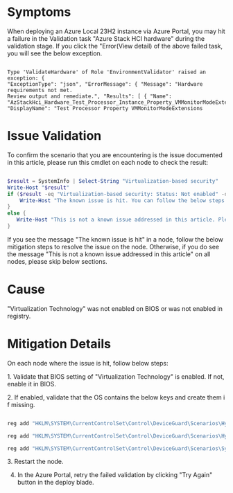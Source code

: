 # Symptoms

When deploying an Azure Local 23H2 instance via Azure Portal, you may hit a failure in the Validation task "Azure Stack HCI hardware" during the validation stage. If you click the "Error(View detail) of the above failed task, you will see the below exception.  

```Text

Type 'ValidateHardware' of Role 'EnvironmentValidator' raised an exception: {
"ExceptionType": "json", "ErrorMessage": { "Message": "Hardware requirements not met. 
Review output and remediate.", "Results": [ { "Name": 
"AzStackHci_Hardware_Test_Processor_Instance_Property_VMMonitorModeExtensions", 
"DisplayName": "Test Processor Property VMMonitorModeExtensions
```

# Issue Validation
To confirm the scenario that you are encountering is the issue documented in this article, please run this cmdlet on each node to check the result:
```Powershell

$result = SystemInfo | Select-String "Virtualization-based security"
Write-Host "$result"
if ($result -eq "Virtualization-based security: Status: Not enabled" -or $result -eq "Virtualization-based security: Status: Enabled but not running") {
    Write-Host "The known issue is hit. You can follow the below steps to mitigate the issue"
}
else {
   Write-Host "This is not a known issue addressed in this article. Please skip the blow steps and reach out to CSS team for troubleshooting" 
}
```
If you see the message "The known issue is hit" in a node, follow the below mitigation steps to resolve the issue on the node. Otherwise, if you do see the message "This is not a known issue addressed in this article" on all nodes, please skip below sections.
 

# Cause
"Virtualization Technology" was not enabled on BIOS or was not enabled in registry.

# Mitigation Details
On each node where the issue is hit, follow below steps:

1. Validate that BIOS setting of "Virtualization Technology" is enabled. If not, enable it in BIOS.

2. If enabled, validate that the OS contains the below keys and create them if missing.

```PowerShell

reg add "HKLM\SYSTEM\CurrentControlSet\Control\DeviceGuard\Scenarios\HypervisorEnforcedCodeIntegrity" /v "Enabled" /t REG_DWORD /d 1 /f

reg add "HKLM\SYSTEM\CurrentControlSet\Control\DeviceGuard\Scenarios\HypervisorEnforcedCodeIntegrity" /v "WasEnabledBy" /t REG_DWORD /d 0 /f

reg add "HKLM\SYSTEM\CurrentControlSet\Control\DeviceGuard\Scenarios\SystemGuard" /v "Enabled" /t REG_DWORD /d 1 /f
```

3. Restart the node.

4. In the Azure Portal, retry the failed validation by clicking "Try Again" button in the deploy blade.
